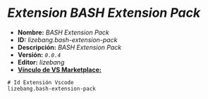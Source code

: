 <!-- Autor: Daniel Benjamin Perez Morales -->
<!-- GitHub: https://github.com/DanielBenjaminPerezMoralesDev13 -->
<!-- GitLab: https://gitlab.com/DanielBenjaminPerezMoralesDev13 -->
<!-- Correo electrónico: danielperezdev@proton.me -->

# ***Extension BASH Extension Pack***

- **Nombre:** *BASH Extension Pack*
- **ID:** *lizebang.bash-extension-pack*
- **Descripción:** *BASH Extension Pack*
- **Versión:** *`0.0.4`*
- **Editor:** *lizebang*
- **[Vínculo de VS Marketplace:](https://marketplace.visualstudio.com/items?itemName=lizebang.bash-extension-pack "https://marketplace.visualstudio.com/items?itemName=lizebang.bash-extension-pack")**

```plaintext
# Id Extensión Vscode
lizebang.bash-extension-pack
```
